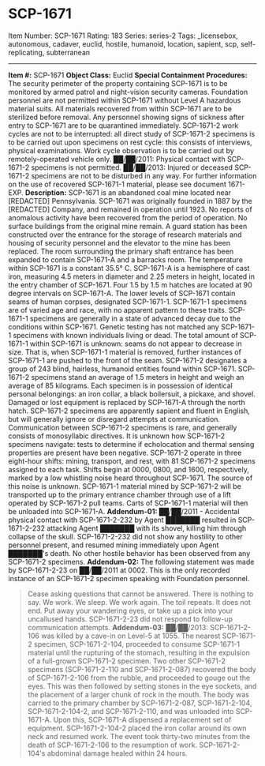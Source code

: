 # SCP-1671
Item Number: SCP-1671
Rating: 183
Series: series-2
Tags: _licensebox, autonomous, cadaver, euclid, hostile, humanoid, location, sapient, scp, self-replicating, subterranean

---

**Item #:** SCP-1671
**Object Class:** Euclid
**Special Containment Procedures:** The security perimeter of the property containing SCP-1671 is to be monitored by armed patrol and night-vision security cameras. Foundation personnel are not permitted within SCP-1671 without Level A hazardous material suits. All materials recovered from within SCP-1671 are to be sterilized before removal. Any personnel showing signs of sickness after entry to SCP-1671 are to be quarantined immediately.
SCP-1671-2 work cycles are not to be interrupted: all direct study of SCP-1671-2 specimens is to be carried out upon specimens on rest cycle: this consists of interviews, physical examinations. Work cycle observation is to be carried out by remotely-operated vehicle only.
██/██/2011: Physical contact with SCP-1671-2 specimens is not permitted.
██/██/2013: Injured or deceased SCP-1671-2 specimens are not to be disturbed in any way.
For further information on the use of recovered SCP-1671-1 material, please see document 1671-EXP.
**Description:** SCP-1671 is an abandoned coal mine located near [REDACTED] Pennsylvania. SCP-1671 was originally founded in 1887 by the [REDACTED] Company, and remained in operation until 1923. No reports of anomalous activity have been recovered from the period of operation. No surface buildings from the original mine remain. A guard station has been constructed over the entrance for the storage of research materials and housing of security personnel and the elevator to the mine has been replaced. The room surrounding the primary shaft entrance has been expanded to contain SCP-1671-A and a barracks room. The temperature within SCP-1671 is a constant 35.5° C.
SCP-1671-A is a hemisphere of cast iron, measuring 4.5 meters in diameter and 2.25 meters in height, located in the entry chamber of SCP-1671. Four 1.5 by 1.5 m hatches are located at 90 degree intervals on SCP-1671-A.
The lower levels of SCP-1671 contain seams of human corpses, designated SCP-1671-1. SCP-1671-1 specimens are of varied age and race, with no apparent pattern to these traits. SCP-1671-1 specimens are generally in a state of advanced decay due to the conditions within SCP-1671. Genetic testing has not matched any SCP-1671-1 specimens with known individuals living or dead. The total amount of SCP-1671-1 within SCP-1671 is unknown: seams do not appear to decrease in size. That is, when SCP-1671-1 material is removed, further instances of SCP-1671-1 are pushed to the front of the seam.
SCP-1671-2 designates a group of 243 blind, hairless, humanoid entities found within SCP-1671. SCP-1671-2 specimens stand an average of 1.5 meters in height and weigh an average of 85 kilograms. Each specimen is in possession of identical personal belongings: an iron collar, a black boilersuit, a pickaxe, and shovel. Damaged or lost equipment is replaced by SCP-1671-A through the north hatch.
SCP-1671-2 specimens are apparently sapient and fluent in English, but will generally ignore or disregard attempts at communication. Communication between SCP-1671-2 specimens is rare, and generally consists of monosyllabic directives. It is unknown how SCP-1671-2 specimens navigate: tests to determine if echolocation and thermal sensing properties are present have been negative.
SCP-1671-2 operate in three eight-hour shifts: mining, transport, and rest, with 81 SCP-1671-2 specimens assigned to each task. Shifts begin at 0000, 0800, and 1600, respectively, marked by a low whistling noise heard throughout SCP-1671. The source of this noise is unknown.
SCP-1671-1 material mined by SCP-1671-2 will be transported up to the primary entrance chamber through use of a lift operated by SCP-1671-2 pull teams. Carts of SCP-1671-1 material will then be unloaded into SCP-1671-A.
**Addendum-01:** ██/██/2011 - Accidental physical contact with SCP-1671-2-232 by Agent ███████ resulted in SCP-1671-2-232 attacking Agent ███████ with its shovel, killing him through collapse of the skull. SCP-1671-2-232 did not show any hostility to other personnel present, and resumed mining immediately upon Agent ███████'s death. No other hostile behavior has been observed from any SCP-1671-2 specimens.
**Addendum-02:** The following statement was made by SCP-1671-2-23 on ██/██/2011 at 0002. This is the only recorded instance of an SCP-1671-2 specimen speaking with Foundation personnel.
> Cease asking questions that cannot be answered. There is nothing to say. We work. We sleep. We work again. The toil repeats. It does not end. Put away your wandering eyes, or take up a pick into your uncallused hands.
SCP-1671-2-23 did not respond to follow-up communication attempts.
**Addendum-03:** ██/██/2013: SCP-1671-2-106 was killed by a cave-in on Level-5 at 1055. The nearest SCP-1671-2 specimen, SCP-1671-2-104, proceeded to consume SCP-1671-1 material until the rupturing of the stomach, resulting in the expulsion of a full-grown SCP-1671-2 specimen. Two other SCP-1671-2 specimens (SCP-1671-2-110 and SCP-1671-2-087) recovered the body of SCP-1671-2-106 from the rubble, and proceeded to gouge out the eyes. This was then followed by setting stones in the eye sockets, and the placement of a larger chunk of rock in the mouth.
The body was carried to the primary chamber by SCP-1671-2-087, SCP-1671-2-104, SCP-1671-2-104-2, and SCP-1671-2-110, and was unloaded into SCP-1671-A. Upon this, SCP-1671-A dispensed a replacement set of equipment. SCP-1671-2-104-2 placed the iron collar around its own neck and resumed work. The event took thirty-two minutes from the death of SCP-1671-2-106 to the resumption of work.
SCP-1671-2-104's abdominal damage healed within 24 hours.